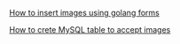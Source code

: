 [How to insert images using golang forms](https://tutorialedge.net/golang/go-file-upload-tutorial/)

[How to crete MySQL table to accept images](https://stackoverflow.com/questions/14704559/how-to-insert-image-in-mysql-databasetable)